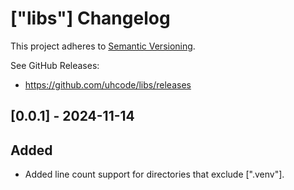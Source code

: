 # ["libs"] Changelog

This project adheres to [Semantic Versioning](https://semver.org/spec/v2.0.0.html).

See GitHub Releases:

- https://github.com/uhcode/libs/releases

## [0.0.1] - 2024-11-14

## Added

- Added line count support for directories that exclude [".venv"].
